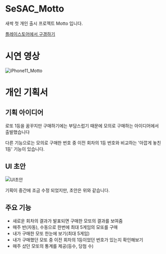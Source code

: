 # SeSAC_Motto
새싹 첫 개인 출시 프로젝트 Motto 입니다.

[플레이스토어에서 구경하기](https://apps.apple.com/kr/app/%EB%AA%A8%EB%98%90-%EB%AA%A8%EC%9D%98-%EB%A1%9C%EB%98%90/id1597847167)

# 시연 영상
![iPhone11_Motto](https://user-images.githubusercontent.com/61327153/143922796-e65ef185-d06b-47a9-9e23-0f5ff9e4f282.gif)

# 개인 기획서

## 기획 아이디어

로또 1등을 꿈꾸지만 구매하기에는 부담스럽기 때문에 모의로 구매하는 아이디어에서 출발했습니다

다른 기능으로는 모의로 구매한 번호 중 이전 회차의 1등 번호와 비교하는 '아깝게 놓친 1등' 기능이 있습니다.

## UI 초안
![UI초안](https://user-images.githubusercontent.com/61327153/142159927-5d04c31a-4d7c-4014-ab39-ce98db63df9a.jpeg)

기획이 중간에 조금 수정 되었지만, 초안은 위와 같습니다.


## 주요 기능
- 새로운 회차의 결과가 발표되면 구매한 모또의 결과를 보여줌
- 매주 반(자동), 수동으로 한번에 최대 5게임의 모또를 구매
- 내가 구매한 모또 한눈에 보기(최대 5게임)
- 내가 구매했던 모또 중 이전 회차의 1등이었던 번호가 있는지 확인해보기
- 매주 샀던 모또의 통계를 제공(등수, 당첨 수)



